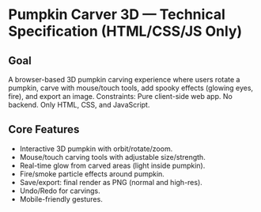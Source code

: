 # Pumpkin Carver 3D — Technical Specification (HTML/CSS/JS Only)

## Goal
A browser-based 3D pumpkin carving experience where users rotate a pumpkin, carve with mouse/touch tools, add spooky effects (glowing eyes, fire), and export an image.
Constraints: Pure client-side web app. No backend. Only HTML, CSS, and JavaScript.

## Core Features

* Interactive 3D pumpkin with orbit/rotate/zoom.
* Mouse/touch carving tools with adjustable size/strength.
* Real-time glow from carved areas (light inside pumpkin).
* Fire/smoke particle effects around pumpkin.
* Save/export: final render as PNG (normal and high-res).
* Undo/Redo for carvings.
* Mobile-friendly gestures.